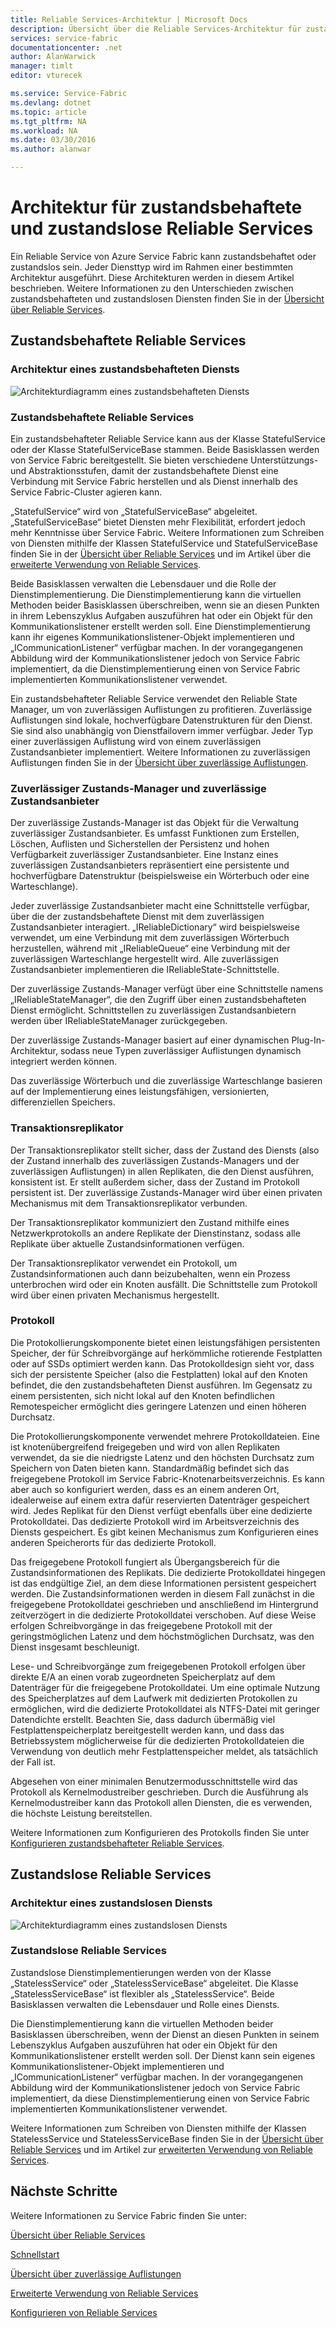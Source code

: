 ```yaml
---
title: Reliable Services-Architektur | Microsoft Docs
description: Übersicht über die Reliable Services-Architektur für zustandsbehaftete und zustandslose Dienste
services: service-fabric
documentationcenter: .net
author: AlanWarwick
manager: timlt
editor: vturecek

ms.service: Service-Fabric
ms.devlang: dotnet
ms.topic: article
ms.tgt_pltfrm: NA
ms.workload: NA
ms.date: 03/30/2016
ms.author: alanwar

---
```

# Architektur für zustandsbehaftete und zustandslose Reliable Services
Ein Reliable Service von Azure Service Fabric kann zustandsbehaftet oder zustandslos sein. Jeder Diensttyp wird im Rahmen einer bestimmten Architektur ausgeführt. Diese Architekturen werden in diesem Artikel beschrieben. Weitere Informationen zu den Unterschieden zwischen zustandsbehafteten und zustandslosen Diensten finden Sie in der [Übersicht über Reliable Services](service-fabric-reliable-services-introduction.md).

## Zustandsbehaftete Reliable Services
### Architektur eines zustandsbehafteten Diensts
![Architekturdiagramm eines zustandsbehafteten Diensts](./media/service-fabric-reliable-services-platform-architecture/reliable-stateful-service-architecture.png)

### Zustandsbehaftete Reliable Services
Ein zustandsbehafteter Reliable Service kann aus der Klasse StatefulService oder der Klasse StatefulServiceBase stammen. Beide Basisklassen werden von Service Fabric bereitgestellt. Sie bieten verschiedene Unterstützungs- und Abstraktionsstufen, damit der zustandsbehaftete Dienst eine Verbindung mit Service Fabric herstellen und als Dienst innerhalb des Service Fabric-Cluster agieren kann.

„StatefulService“ wird von „StatefulServiceBase“ abgeleitet. „StatefulServiceBase“ bietet Diensten mehr Flexibilität, erfordert jedoch mehr Kenntnisse über Service Fabric. Weitere Informationen zum Schreiben von Diensten mithilfe der Klassen StatefulService und StatefulServiceBase finden Sie in der [Übersicht über Reliable Services](service-fabric-reliable-services-introduction.md) und im Artikel über die [erweiterte Verwendung von Reliable Services](service-fabric-reliable-services-advanced-usage.md).

Beide Basisklassen verwalten die Lebensdauer und die Rolle der Dienstimplementierung. Die Dienstimplementierung kann die virtuellen Methoden beider Basisklassen überschreiben, wenn sie an diesen Punkten in ihrem Lebenszyklus Aufgaben auszuführen hat oder ein Objekt für den Kommunikationslistener erstellt werden soll. Eine Dienstimplementierung kann ihr eigenes Kommunikationslistener-Objekt implementieren und „ICommunicationListener“ verfügbar machen. In der vorangegangenen Abbildung wird der Kommunikationslistener jedoch von Service Fabric implementiert, da die Dienstimplementierung einen von Service Fabric implementierten Kommunikationslistener verwendet.

Ein zustandsbehafteter Reliable Service verwendet den Reliable State Manager, um von zuverlässigen Auflistungen zu profitieren. Zuverlässige Auflistungen sind lokale, hochverfügbare Datenstrukturen für den Dienst. Sie sind also unabhängig von Dienstfailovern immer verfügbar. Jeder Typ einer zuverlässigen Auflistung wird von einem zuverlässigen Zustandsanbieter implementiert. Weitere Informationen zu zuverlässigen Auflistungen finden Sie in der [Übersicht über zuverlässige Auflistungen](service-fabric-reliable-services-reliable-collections.md).

### Zuverlässiger Zustands-Manager und zuverlässige Zustandsanbieter
Der zuverlässige Zustands-Manager ist das Objekt für die Verwaltung zuverlässiger Zustandsanbieter. Es umfasst Funktionen zum Erstellen, Löschen, Auflisten und Sicherstellen der Persistenz und hohen Verfügbarkeit zuverlässiger Zustandsanbieter. Eine Instanz eines zuverlässigen Zustandsanbieters repräsentiert eine persistente und hochverfügbare Datenstruktur (beispielsweise ein Wörterbuch oder eine Warteschlange).

Jeder zuverlässige Zustandsanbieter macht eine Schnittstelle verfügbar, über die der zustandsbehaftete Dienst mit dem zuverlässigen Zustandsanbieter interagiert. „IReliableDictionary“ wird beispielsweise verwendet, um eine Verbindung mit dem zuverlässigen Wörterbuch herzustellen, während mit „IReliableQueue“ eine Verbindung mit der zuverlässigen Warteschlange hergestellt wird. Alle zuverlässigen Zustandsanbieter implementieren die IReliableState-Schnittstelle.

Der zuverlässige Zustands-Manager verfügt über eine Schnittstelle namens „IReliableStateManager“, die den Zugriff über einen zustandsbehafteten Dienst ermöglicht. Schnittstellen zu zuverlässigen Zustandsanbietern werden über IReliableStateManager zurückgegeben.

Der zuverlässige Zustands-Manager basiert auf einer dynamischen Plug-In-Architektur, sodass neue Typen zuverlässiger Auflistungen dynamisch integriert werden können.

Das zuverlässige Wörterbuch und die zuverlässige Warteschlange basieren auf der Implementierung eines leistungsfähigen, versionierten, differenziellen Speichers.

### Transaktionsreplikator
Der Transaktionsreplikator stellt sicher, dass der Zustand des Diensts (also der Zustand innerhalb des zuverlässigen Zustands-Managers und der zuverlässigen Auflistungen) in allen Replikaten, die den Dienst ausführen, konsistent ist. Er stellt außerdem sicher, dass der Zustand im Protokoll persistent ist. Der zuverlässige Zustands-Manager wird über einen privaten Mechanismus mit dem Transaktionsreplikator verbunden.

Der Transaktionsreplikator kommuniziert den Zustand mithilfe eines Netzwerkprotokolls an andere Replikate der Dienstinstanz, sodass alle Replikate über aktuelle Zustandsinformationen verfügen.

Der Transaktionsreplikator verwendet ein Protokoll, um Zustandsinformationen auch dann beizubehalten, wenn ein Prozess unterbrochen wird oder ein Knoten ausfällt. Die Schnittstelle zum Protokoll wird über einen privaten Mechanismus hergestellt.

### Protokoll
Die Protokollierungskomponente bietet einen leistungsfähigen persistenten Speicher, der für Schreibvorgänge auf herkömmliche rotierende Festplatten oder auf SSDs optimiert werden kann. Das Protokolldesign sieht vor, dass sich der persistente Speicher (also die Festplatten) lokal auf den Knoten befindet, die den zustandsbehafteten Dienst ausführen. Im Gegensatz zu einem persistenten, sich nicht lokal auf den Knoten befindlichen Remotespeicher ermöglicht dies geringere Latenzen und einen höheren Durchsatz.

Die Protokollierungskomponente verwendet mehrere Protokolldateien. Eine ist knotenübergreifend freigegeben und wird von allen Replikaten verwendet, da sie die niedrigste Latenz und den höchsten Durchsatz zum Speichern von Daten bieten kann. Standardmäßig befindet sich das freigegebene Protokoll im Service Fabric-Knotenarbeitsverzeichnis. Es kann aber auch so konfiguriert werden, dass es an einem anderen Ort, idealerweise auf einem extra dafür reservierten Datenträger gespeichert wird. Jedes Replikat für den Dienst verfügt ebenfalls über eine dedizierte Protokolldatei. Das dedizierte Protokoll wird im Arbeitsverzeichnis des Diensts gespeichert. Es gibt keinen Mechanismus zum Konfigurieren eines anderen Speicherorts für das dedizierte Protokoll.

Das freigegebene Protokoll fungiert als Übergangsbereich für die Zustandsinformationen des Replikats. Die dedizierte Protokolldatei hingegen ist das endgültige Ziel, an dem diese Informationen persistent gespeichert werden. Die Zustandsinformationen werden in diesem Fall zunächst in die freigegebene Protokolldatei geschrieben und anschließend im Hintergrund zeitverzögert in die dedizierte Protokolldatei verschoben. Auf diese Weise erfolgen Schreibvorgänge in das freigegebene Protokoll mit der geringstmöglichen Latenz und dem höchstmöglichen Durchsatz, was den Dienst insgesamt beschleunigt.

Lese- und Schreibvorgänge zum freigegebenen Protokoll erfolgen über direkte E/A an einen vorab zugeordneten Speicherplatz auf dem Datenträger für die freigegebene Protokolldatei. Um eine optimale Nutzung des Speicherplatzes auf dem Laufwerk mit dedizierten Protokollen zu ermöglichen, wird die dedizierte Protokolldatei als NTFS-Datei mit geringer Datendichte erstellt. Beachten Sie, dass dadurch übermäßig viel Festplattenspeicherplatz bereitgestellt werden kann, und dass das Betriebssystem möglicherweise für die dedizierten Protokolldateien die Verwendung von deutlich mehr Festplattenspeicher meldet, als tatsächlich der Fall ist.

Abgesehen von einer minimalen Benutzermodusschnittstelle wird das Protokoll als Kernelmodustreiber geschrieben. Durch die Ausführung als Kernelmodustreiber kann das Protokoll allen Diensten, die es verwenden, die höchste Leistung bereitstellen.

Weitere Informationen zum Konfigurieren des Protokolls finden Sie unter [Konfigurieren zustandsbehafteter Reliable Services](service-fabric-reliable-services-configuration.md).

## Zustandslose Reliable Services
### Architektur eines zustandslosen Diensts
![Architekturdiagramm eines zustandslosen Diensts](./media/service-fabric-reliable-services-platform-architecture/reliable-stateless-service-architecture.png)

### Zustandslose Reliable Services
Zustandslose Dienstimplementierungen werden von der Klasse „StatelessService“ oder „StatelessServiceBase“ abgeleitet. Die Klasse „StatelessServiceBase“ ist flexibler als „StatelessService“. Beide Basisklassen verwalten die Lebensdauer und Rolle eines Diensts.

Die Dienstimplementierung kann die virtuellen Methoden beider Basisklassen überschreiben, wenn der Dienst an diesen Punkten in seinem Lebenszyklus Aufgaben auszuführen hat oder ein Objekt für den Kommunikationslistener erstellt werden soll. Der Dienst kann sein eigenes Kommunikationslistener-Objekt implementieren und „ICommunicationListener“ verfügbar machen. In der vorangegangenen Abbildung wird der Kommunikationslistener jedoch von Service Fabric implementiert, da diese Dienstimplementierung einen von Service Fabric implementierten Kommunikationslistener verwendet.

Weitere Informationen zum Schreiben von Diensten mithilfe der Klassen StatelessService und StatelessServiceBase finden Sie in der [Übersicht über Reliable Services](service-fabric-reliable-services-introduction.md) und im Artikel zur [erweiterten Verwendung von Reliable Services](service-fabric-reliable-services-advanced-usage.md).

<!--Every topic should have next steps and links to the next logical set of content to keep the customer engaged-->
## Nächste Schritte
Weitere Informationen zu Service Fabric finden Sie unter:

[Übersicht über Reliable Services](service-fabric-reliable-services-introduction.md)

[Schnellstart](service-fabric-reliable-services-quick-start.md)

[Übersicht über zuverlässige Auflistungen](service-fabric-reliable-services-reliable-collections.md)

[Erweiterte Verwendung von Reliable Services](service-fabric-reliable-services-advanced-usage.md)

[Konfigurieren von Reliable Services](service-fabric-reliable-services-configuration.md)

<!---HONumber=AcomDC_0406_2016-->